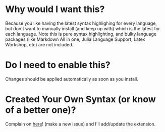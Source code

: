 # Why would I want this?

Because you like having the latest syntax highlighing for every language, but don't want to manually install (and keep up with) which is the latest for each language. Note this is pure syntax highlighting, and bulky language packages (like Markdown All in one, Julia Language Support, Latex Workshop, etc) are not included.

# Do I need to enable this?

Changes should be applied automatically as soon as you install.

# Created Your Own Syntax (or know of a better one)?

Complain on [here](https://github.com/jeff-hykin/better-syntax-vsce/issues)! (make a new issue) and I'll add/update the extension.